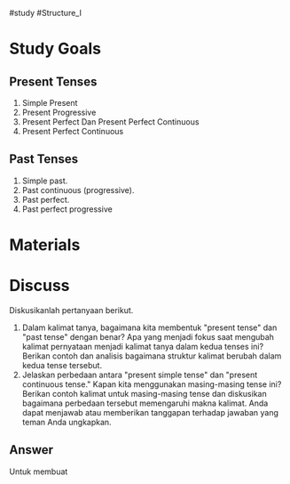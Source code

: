 #study #Structure_I 
# Study Goals
## Present Tenses
1. Simple Present 
2. Present Progressive 
3. Present Perfect Dan Present Perfect Continuous 
4. Present Perfect Continuous
## Past Tenses
1. Simple past.
2. Past continuous (progressive).
3. Past perfect.
4. Past perfect progressive
# Materials


# Discuss
Diskusikanlah pertanyaan berikut.
1. Dalam kalimat tanya, bagaimana kita membentuk "present tense" dan "past tense" dengan benar? Apa yang menjadi fokus saat mengubah kalimat pernyataan menjadi kalimat tanya dalam kedua tenses ini? Berikan contoh dan analisis bagaimana struktur kalimat berubah dalam kedua tense tersebut.
2. Jelaskan perbedaan antara "present simple tense" dan "present continuous tense." Kapan kita menggunakan masing-masing tense ini? Berikan contoh kalimat untuk masing-masing tense dan diskusikan bagaimana perbedaan tersebut memengaruhi makna kalimat.
Anda dapat menjawab atau memberikan tanggapan terhadap jawaban yang teman Anda ungkapkan.

## Answer
Untuk membuat